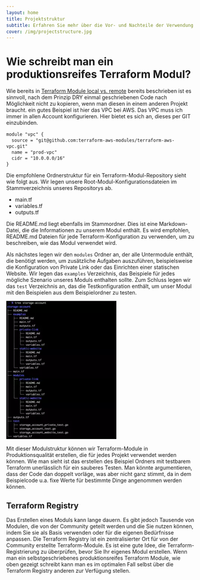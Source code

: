 ```yaml
---
layout: home
title: Projektstruktur
subtitle: Erfahren Sie mehr über die Vor- und Nachteile der Verwendung von Mono-Repositories und Multi-Repositories sowie den jeweils logischsten Anwendungsfall.
cover: /img/projectstructure.jpg
---
```


# Wie schreibt man ein produktionsreifes Terraform Modul?

Wie bereits in [Terraform Module local vs. remote](projektstruktur/module-local-remote.md "Terraform Module local vs. remote") bereits beschrieben ist es sinnvoll, nach dem Prinzip DRY einmal geschriebenen Code nach Möglichkeit nicht zu kopieren, wenn man diesen in einem anderen Projekt braucht. ein gutes Beispiel ist hier das VPC bei AWS. Das VPC muss ich immer in allen Account konfigurieren. Hier bietet es sich an, dieses per GIT einzubinden.

```text
module "vpc" {
  source = "git@github.com:terraform-aws-modules/terraform-aws-vpc.git"
  name = "prod-vpc"
  cidr = "10.0.0.0/16"
}

```

Die empfohlene Ordnerstruktur für ein Terraform-Modul-Repository sieht wie folgt aus. Wir legen unsere Root-Modul-Konfigurationsdateien im Stammverzeichnis unseres Repositorys ab.

* main.tf
* variables.tf
* outputs.tf

Die README.md liegt ebenfalls im Stammordner. Dies ist eine Markdown-Datei, die die Informationen zu unserem Modul enthält. Es wird empfohlen, README.md Dateien für jede Terraform-Konfiguration zu verwenden, um zu beschreiben, wie das Modul verwendet wird.

Als nächstes legen wir den `modules` Ordner an, der alle Untermodule enthält, die benötigt werden, um zusätzliche Aufgaben auszuführen, beispielsweise die Konfiguration von Private Link oder das Einrichten einer statischen Website. Wir legen das `examples` Verzeichnis, das Beispiele für jedes mögliche Szenario unseres Moduls enthalten sollte. Zum Schluss legen wir das `test` Verzeichnis an, das die Testkonfiguration enthält, um unser Modul mit den Beispielen aus dem Beispielordner zu testen.

![produktionsreifes Terraform Modul](/img/production_ready_module_1.webp "produktionsreifes Terraform Modul")

Mit dieser Modulstruktur können wir Terraform-Module in Produktionsqualität erstellen, die für jedes Projekt verwendet werden können. Wie man sieht ist das erstellen des Beispiel Ordners mit testbarem Terraform unerlässlich für ein sauberes Testen. Man könnte argumentieren, dass der Code dan doppelt vorläge, was aber nicht ganz stimmt, da in dem Beispielcode u.a. fixe Werte für bestimmte Dinge angenommen werden können.

## Terraform Registry
Das Erstellen eines Moduls kann lange dauern. Es gibt jedoch Tausende von Modulen, die von der Community geteilt werden und die Sie nutzen können, indem Sie sie als Basis verwenden oder für die eigenen Bedürfnisse anpassen. Die Terraform Registry ist ein zentralisierter Ort für von der Community erstellte Terraform-Module. Es ist eine gute Idee, die Terraform-Registrierung zu überprüfen, bevor Sie Ihr eigenes Modul erstellen. Wenn man ein selbstgeschriebenes produktionsreifes Terraform Module, wie oben gezeigt schreibt kann man es im optimalen Fall selbst über die Terraform Registry anderen zur Verfügung stellen.
